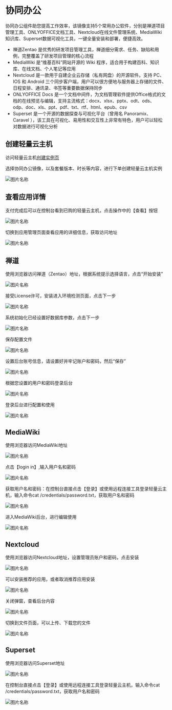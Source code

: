 
# 协同办公

协同办公组件助您提高工作效率，该镜像支持5个常用办公软件，分别是禅道项目管理工具、ONLYOFFICE文档工具、Nextcloud在线文件管理系统、MediaWiki 知识库、Superset数据可视化工具，一键全量安装和部署，便捷高效。


- 禅道Zentao 是优秀的研发项目管理工具，禅道细分需求、任务、缺陷和用例，完整覆盖了研发项目管理的核心流程
- MediaWiki 是“维基百科”网站开源的 Wiki 程序，适合用于构建百科、知识库、在线文档、个人笔记等应用
- Nextcloud 是一款用于自建企业云存储（私有网盘）的开源软件。支持 PC、IOS 和 Android 三个同步客户端，用户可以很方便地与服务器上存储的文件、日程安排、通讯录、书签等重要数据保持同步
- ONLYOFFICE Docs 是一个文档中间件，为文档管理软件提供Office格式的文档的在线预览与编辑，支持主流格式：docx、xlsx、pptx、odt、ods、odp、doc、xls、ppt、pdf、txt、rtf、html、epub、csv
- Superset 是一个开源的数据探查与可视化平台（曾用名 Panoramix、Caravel ），该工具在可视化、易用性和交互性上非常有特色，用户可以轻松对数据进行可视化分析


## 创建轻量云主机

访问轻量云主机[创建实例页](https://lavm-console.jdcloud.com/lavm/create)

选择协同办公镜像，以及套餐版本、时长等内容，进行下单创建轻量云主机实例

![图片名称]([https://img1.jcloudcs.com/image/docs/8.png](https://jdcloud-portal.s3.cn-north-1.jdcloud-oss.com/cn/image/iavm/%E5%9B%BE%E7%89%876/10.png))


## 查看应用详情


支付完成后可以在控制台看到已购的轻量云主机，点击操作中的【查看】按钮


![图片名称](https://jdcloud-portal.s3.cn-north-1.jdcloud-oss.com/cn/image/iavm/%E5%9B%BE%E7%89%876/1.png)


切换到应用管理页面查看应用的详细信息，获取访问地址

![图片名称](https://jdcloud-portal.s3.cn-north-1.jdcloud-oss.com/cn/image/iavm/%E5%9B%BE%E7%89%876/2.png)



## 禅道

使用浏览器访问禅道（Zentao）地址，根据系统提示选择语言，点击“开始安装”

![图片名称](https://img1.jcloudcs.com/image/docs/2.png)

接受License许可，安装进入环境检测页面，点击下一步

![图片名称](https://img1.jcloudcs.com/image/docs/2.png)


系统初始化已经设置好数据库参数，点击下一步

![图片名称](https://img1.jcloudcs.com/image/docs/2.png)


保存配置文件

![图片名称](https://img1.jcloudcs.com/image/docs/2.png)

设置后台账号信息，请设置好并牢记账户和密码，然后“保存”

![图片名称](https://img1.jcloudcs.com/image/docs/2.png)

根据您设置的用户和密码登录后台

![图片名称](https://img1.jcloudcs.com/image/docs/2.png)

登录后台进行配置和使用

![图片名称](https://img1.jcloudcs.com/image/docs/2.png)



## MediaWiki


使用浏览器访问MediaWiki地址

![图片名称](https://img1.jcloudcs.com/image/docs/2.png)

点击【login in】,输入用户名和密码

![图片名称](https://img1.jcloudcs.com/image/docs/2.png)


获取用户名和密码：在控制台直接点击【登录】或使用远程连接工具登录轻量云主机，输入命令cat /credentials/password.txt，获取用户名和密码

![图片名称](https://img1.jcloudcs.com/image/docs/2.png)


进入MediaWiki后台，进行编辑使用

![图片名称](https://img1.jcloudcs.com/image/docs/2.png)







## Nextcloud


使用浏览器访问Nextcloud地址，设置管理员账户和密码，点击安装


![图片名称](https://img1.jcloudcs.com/image/docs/3.png)


可以安装推荐的应用，或者取消推荐应用安装


![图片名称](https://img1.jcloudcs.com/image/docs/4.png)


关闭弹窗，查看后台内容

![图片名称](https://img1.jcloudcs.com/image/docs/5.png)


切换到文件页面，可以上传、下载您的文件

![图片名称](https://img1.jcloudcs.com/image/docs/5.png)


## Superset 


使用浏览器访问Superset地址

![图片名称](https://img1.jcloudcs.com/image/docs/2.png)

在控制台直接点击【登录】或使用远程连接工具登录轻量云主机，输入命令cat /credentials/password.txt，获取用户名和密码

![图片名称](https://img1.jcloudcs.com/image/docs/2.png)









